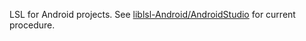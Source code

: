 LSL for Android projects. See [liblsl-Android/AndroidStudio](https://github.com/labstreaminglayer/liblsl-Android/tree/master/AndroidStudio) for current procedure.